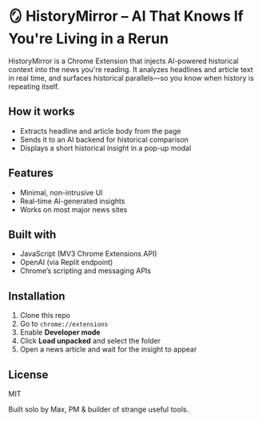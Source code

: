# 🪞 HistoryMirror – AI That Knows If You're Living in a Rerun

HistoryMirror is a Chrome Extension that injects AI-powered historical context into the news you're reading. It analyzes headlines and article text in real time, and surfaces historical parallels—so you know when history is repeating itself.

## How it works

- Extracts headline and article body from the page
- Sends it to an AI backend for historical comparison
- Displays a short historical insight in a pop-up modal

## Features

- Minimal, non-intrusive UI
- Real-time AI-generated insights
- Works on most major news sites

## Built with

- JavaScript (MV3 Chrome Extensions API)
- OpenAI (via Replit endpoint)
- Chrome’s scripting and messaging APIs

## Installation

1. Clone this repo
2. Go to `chrome://extensions`
3. Enable **Developer mode**
4. Click **Load unpacked** and select the folder
5. Open a news article and wait for the insight to appear

## License

MIT

Built solo by Max, PM & builder of strange useful tools.
